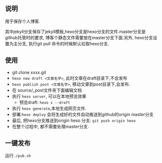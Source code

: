 ## 说明
用于保存个人博客.

其中jekyll分支保存了jekyll模板,hexo分支是hexo分支的文件.master分支是github托管时的要求, 博客个静态文件需要放在master分支下面.另外, hexo分支设置为主分支, 执行git pull 命令的时候默认拉取hexo分支.

## 使用
* git clone xxxx.git
* `hexo new draft <文章名字>`, 此时文章在draft目录下,不会发布
* `hexo publish post <文章名字>`, 移动文章到post目录下,会发布.
* 在 source/_post文件夹下面编辑文档
* 执行 `hexo server`, 可以在本地预览效果
  * 预览draft: `hexo s --draft`
* 执行 `hexo generate`,本地生成网页文件.
* 部署:`hexo deploy` 会将生成好的文件自动推送到github的origin master分支
* 最后, 把hexo分支推送到origin hexo 分支: `git push origin hexo`
* 在整个过程中, 都不需要处理master分支.


## 一键发布
运行`./pub.sh`